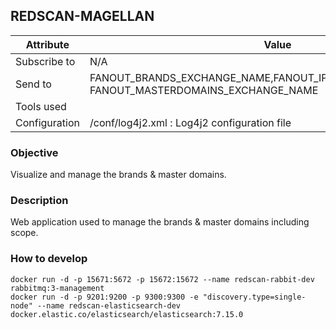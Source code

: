 ## REDSCAN-MAGELLAN

| Attribute     | Value                                                                                         |
| ------------- | --------------------------------------------------------------------------------------------- |
| Subscribe to  | N/A                                                                                           |
| Send to       | FANOUT_BRANDS_EXCHANGE_NAME,FANOUT_IPRANGES_EXCHANGE_NAME, FANOUT_MASTERDOMAINS_EXCHANGE_NAME |
| Tools used    |                                                                                               |
| Configuration | /conf/log4j2.xml : Log4j2 configuration file                                                  |

### Objective

Visualize and manage the brands & master domains.

### Description

Web application used to manage the brands & master domains including scope.

### How to develop

```
docker run -d -p 15671:5672 -p 15672:15672 --name redscan-rabbit-dev rabbitmq:3-management
docker run -d -p 9201:9200 -p 9300:9300 -e "discovery.type=single-node" --name redscan-elasticsearch-dev docker.elastic.co/elasticsearch/elasticsearch:7.15.0
```

